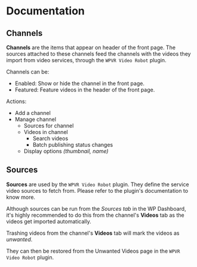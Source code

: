 # Documentation

## Channels

**Channels** are the items that appear on header of the front page.
The sources attached to these channels feed the channels with the videos they import from video services, through the `WPVR Video Robot` plugin.

Channels can be:

- Enabled: Show or hide the channel in the front page.
- Featured: Feature videos in the header of the front page.

Actions:

- Add a channel
- Manage channel
  - Sources for channel
  - Videos in channel
    - Search videos
    - Batch publishing status changes
  - Display options _(thumbnail, name)_

## Sources

**Sources** are used by the `WPVR Video Robot` plugin. They define the service video sources to fetch from. Please refer to the plugin's documentation to know more.

Although sources can be run from the _Sources tab_ in the WP Dashboard, it's highly recommended to do this from the channel's **Videos** tab as the videos get imported automatically.

Trashing videos from the channel's **Videos** tab will mark the videos as _unwanted_.

They can then be restored from the Unwanted Videos page in the `WPVR Video Robot` plugin.

